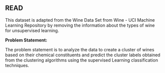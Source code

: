 ## READ

This dataset is adapted from the Wine Data Set from Wine - UCI Machine Learning Repository by removing the information about the types of wine for unsupervised learning.

**Problem Statement:**

The problem statement is to analyze the data to create a cluster of wines based on their chemical constituents and predict the cluster labels obtained from the clustering algorithms using the supervised Learning classification techniques.
